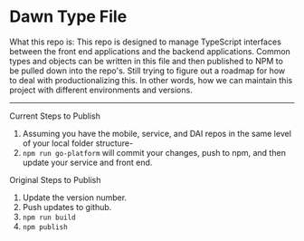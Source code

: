 # Dawn Type File
What this repo is:
This repo is designed to manage TypeScript interfaces between the front end applications and the backend applications. Common types and objects can be written in this file and then published to NPM to be pulled down into the repo's. Still trying to figure out a roadmap for how to deal with productionalizing this. In other words, how we can maintain this project with different environments and versions. 
___
Current Steps to Publish
1. Assuming you have the mobile, service, and DAI repos in the same level of your local folder structure-
2. `npm run go-platform` will commit your changes, push to npm, and then update your service and front end.


Original Steps to Publish
1. Update the version number.
2. Push updates to github.
3. `npm run build`
4. `npm publish`
